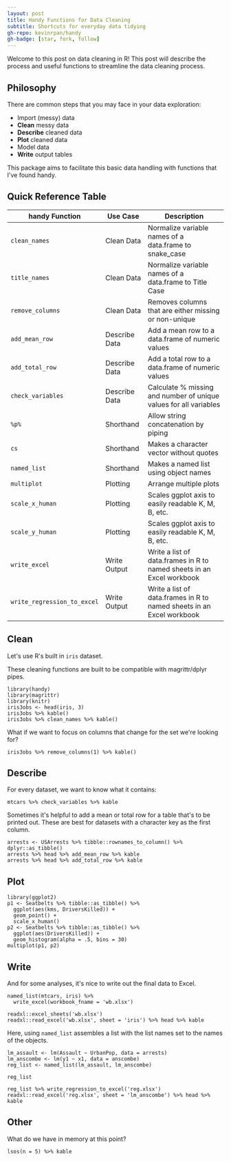 ```yaml
---
layout: post
title: Handy Functions for Data Cleaning
subtitle: Shortcuts for everyday data tidying
gh-repo: kevinrpan/handy
gh-badge: [star, fork, follow]
---
```


Welcome to this post on data cleaning in R! This post will describe the process and useful functions to streamline the data cleaning process. 

## Philosophy 

There are common steps that you may face in your data exploration:

- Import (messy) data
- **Clean** messy data
- **Describe** cleaned data
- **Plot** cleaned data
- Model data
- **Write** output tables

This package aims to facilitate this basic data handling with functions that I've found handy. 

## Quick Reference Table

| handy Function    | Use Case     | Description |
|-------------------|--------------|----------------------|
| `clean_names`     |  Clean Data      | Normalize variable names of a data.frame to snake_case |
| `title_names`     |  Clean Data      | Normalize variable names of a data.frame to Title Case |
| `remove_columns`  |  Clean Data      | Removes columns that are either missing or non-unique |   
| `add_mean_row`    |  Describe Data   | Add a mean row to a data.frame of numeric values |
| `add_total_row`   |  Describe Data   | Add a total row to a data.frame of numeric values |
| `check_variables` |  Describe Data   | Calculate % missing and number of unique values for all variables |
| `%p%`             |  Shorthand       | Allow string concatenation by piping |
| `cs`              |  Shorthand       | Makes a character vector without quotes |
| `named_list`      |  Shorthand       | Makes a named list using object names |
| `multiplot`       |  Plotting        | Arrange multiple plots |
| `scale_x_human`   |  Plotting        | Scales ggplot axis to easily readable K, M, B, etc. |
| `scale_y_human`   |  Plotting        | Scales ggplot axis to easily readable K, M, B, etc. |
| `write_excel`     |  Write Output    | Write a list of data.frames in R to named sheets in an Excel workbook |
| `write_regression_to_excel` | Write Output | Write a list of data.frames in R to named sheets in an Excel workbook |


## Clean 

Let's use R's built in `iris` dataset. 

These cleaning functions are built to be compatible with magrittr/dplyr pipes. 

```{r}
library(handy)
library(magrittr)
library(knitr)
iris3obs <- head(iris, 3) 
iris3obs %>% kable()
iris3obs %>% clean_names %>% kable()
```

What if we want to focus on columns that change for the set we're looking for?

```{r}
iris3obs %>% remove_columns(1) %>% kable()
```

## Describe

For every dataset, we want to know what it contains: 
```{r}
mtcars %>% check_variables %>% kable
```

Sometimes it's helpful to add a mean or total row for a table that's to be printed out. 
These are best for datasets with a character key as the first column. 
```{r}
arrests <- USArrests %>% tibble::rownames_to_column() %>% dplyr::as_tibble()
arrests %>% head %>% add_mean_row %>% kable
arrests %>% head %>% add_total_row %>% kable
```

## Plot 

```{r}
library(ggplot2)
p1 <- Seatbelts %>% tibble::as_tibble() %>% 
  ggplot(aes(kms, DriversKilled)) +
  geom_point() +
  scale_x_human() 
p2 <- Seatbelts %>% tibble::as_tibble() %>% 
  ggplot(aes(DriversKilled)) +
  geom_histogram(alpha = .5, bins = 30)
multiplot(p1, p2)
```

## Write

And for some analyses, it's nice to write out the final data to Excel.

```{r}
named_list(mtcars, iris) %>% 
  write_excel(workbook_fname = 'wb.xlsx')

readxl::excel_sheets('wb.xlsx')
readxl::read_excel('wb.xlsx', sheet = 'iris') %>% head %>% kable
```

Here, using `named_list` assembles a list with the list names set to the names of the objects.

```{r}
lm_assault <- lm(Assault ~ UrbanPop, data = arrests)
lm_anscombe <- lm(y1 ~ x1, data = anscombe)
reg_list <- named_list(lm_assault, lm_anscombe)

reg_list

reg_list %>% write_regression_to_excel('reg.xlsx')
readxl::read_excel('reg.xlsx', sheet = 'lm_anscombe') %>% head %>% kable
```

## Other

What do we have in memory at this point?
```{r}
lsos(n = 5) %>% kable
```

